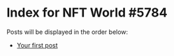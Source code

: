 # Index for NFT World #5784
Posts will be displayed in the order below:

- [Your first post](./001-first.md)

